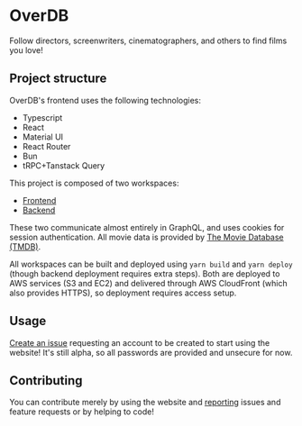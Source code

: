 # OverDB

Follow directors, screenwriters, cinematographers, and others to find films you love!

## Project structure

OverDB's frontend uses the following technologies:

- Typescript
- React
- Material UI
- React Router
- Bun
- tRPC+Tanstack Query

This project is composed of two workspaces:

- [Frontend](./packages/frontend)
- [Backend](./packages/backend)

These two communicate almost entirely in GraphQL, and uses cookies for session authentication. All movie data is provided by [The Movie Database (TMDB)](https://www.themoviedb.org/).

All workspaces can be built and deployed using `yarn build` and `yarn deploy` (though backend deployment requires extra steps). Both are deployed to AWS services (S3 and EC2) and delivered through AWS CloudFront (which also provides HTTPS), so deployment requires access setup.

## Usage

[Create an issue](https://github.com/daradermody/OverDB/issues/new?title=Create%20an%20account%20for%20%27tom%27%20please!) requesting an account to be created to start using the website! It's still alpha, so all passwords are provided and unsecure for now.

## Contributing

You can contribute merely by using the website and [reporting](https://github.com/daradermody/OverDB/issues) issues and feature requests or by helping to code!
